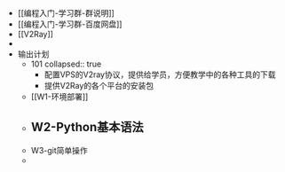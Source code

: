 - [[编程入门-学习群-群说明]]
- [[编程入门-学习群-百度网盘]]
- [[V2Ray]]
-
- 输出计划
	- 101
	  collapsed:: true
		- 配置VPS的V2ray协议，提供给学员，方便教学中的各种工具的下载
		- 提供V2Ray的各个平台的安装包
	- [[W1-环境部署]]
	- W2-Python基本语法
		-
	- W3-git简单操作
	-